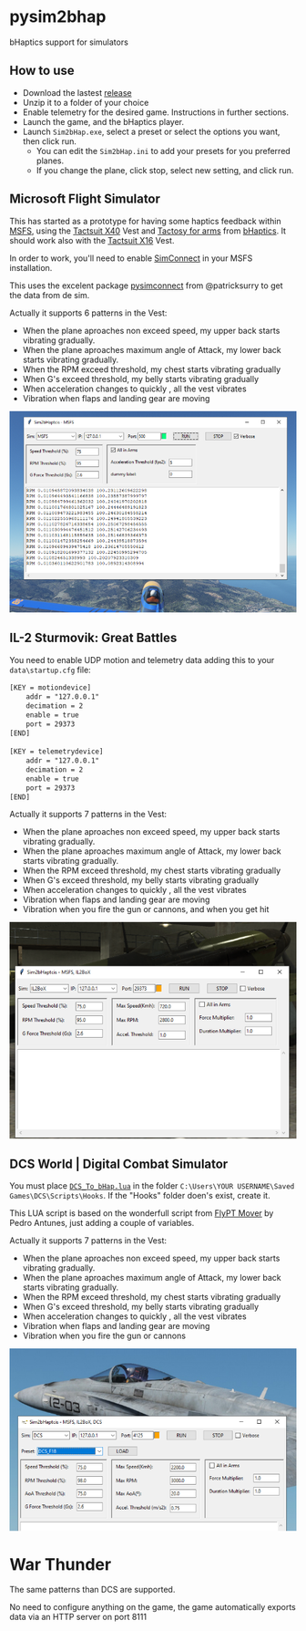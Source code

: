 # pysim2bhap
bHaptics support for simulators

## How to use

- Download the lastest [release](https://github.com/cercata/pysim2bhap/releases)
- Unzip it to a folder of your choice
- Enable telemetry for the desired game. Instructions in further sections.
- Launch the game, and the bHaptics player.
- Launch `Sim2bHap.exe`, select a preset or select the options you want, then click run.
   * You can edit the `Sim2bHap.ini` to add your presets for you preferred planes.
   * If you change the plane, click stop, select new setting, and click run.

## Microsoft Flight Simulator
This has started as a prototype for having some haptics feedback within [MSFS](https://www.flightsimulator.com/), using the [Tactsuit X40](https://www.bhaptics.com/tactsuit/tactsuit-x40) Vest and [Tactosy for arms](https://www.bhaptics.com/tactsuit/tactosy-for-arms) from [bHaptics](https://www.bhaptics.com/). It should work also with the [Tactsuit X16](https://www.bhaptics.com/tactsuit/tactsuit-x16) Vest.

In order to work, you'll need to enable [SimConnect](https://docs.flightsimulator.com/html/Programming_Tools/SimConnect/SimConnect_SDK.htm) in your MSFS installation.

This uses the excelent package [pysimconnect](https://github.com/patricksurry/pysimconnect) from @patricksurry to get the data from de sim.

Actually it supports 6 patterns in the Vest:

- When the plane aproaches non exceed speed, my upper back starts vibrating gradually.
- When the plane aproaches maximum angle of Attack, my lower back starts vibrating gradually.
- When the RPM exceed threshold, my chest starts vibrating gradually
- When G's exceed threshold, my belly starts vibrating gradually
- When acceleration changes to quickly , all the vest vibrates
- Vibration when flaps and landing gear are moving

![Sim2bHap screenshot](/assets/images/Sim2bHap.png)

## IL-2 Sturmovik: Great Battles

You need to enable UDP motion and telemetry data adding this to your `data\startup.cfg` file:

```
[KEY = motiondevice]
	addr = "127.0.0.1"
	decimation = 2
	enable = true
	port = 29373
[END]

[KEY = telemetrydevice]
	addr = "127.0.0.1"
	decimation = 2
	enable = true
	port = 29373
[END]
```

Actually it supports 7 patterns in the Vest:

- When the plane aproaches non exceed speed, my upper back starts vibrating gradually.
- When the plane aproaches maximum angle of Attack, my lower back starts vibrating gradually.
- When the RPM exceed threshold, my chest starts vibrating gradually
- When G's exceed threshold, my belly starts vibrating gradually
- When acceleration changes to quickly , all the vest vibrates
- Vibration when flaps and landing gear are moving
- Vibration when you fire the gun or cannons, and when you get hit

![Sim2bHapIL2 screenshot](/assets/images/Sim2bHapIL2.png)

## DCS World | Digital Combat Simulator

You must place [`DCS_To_bHap.lua`](https://github.com/cercata/pysim2bhap/blob/main/DCS_To_bHap.lua) in the folder `C:\Users\YOUR USERNAME\Saved Games\DCS\Scripts\Hooks`. If the "Hooks" folder doen's exist, create it. 

This LUA script is based on the wonderfull script from [FlyPT Mover](https://www.flyptmover.com/) by Pedro Antunes, just adding a couple of variables.

Actually it supports 7 patterns in the Vest:

- When the plane aproaches non exceed speed, my upper back starts vibrating gradually.
- When the plane aproaches maximum angle of Attack, my lower back starts vibrating gradually.
- When the RPM exceed threshold, my chest starts vibrating gradually
- When G's exceed threshold, my belly starts vibrating gradually
- When acceleration changes to quickly , all the vest vibrates
- Vibration when flaps and landing gear are moving
- Vibration when you fire the gun or cannons

![Sim2bHapDCS screenshot](/assets/images/Sim2bHapDCS.png)

# War Thunder

The same patterns than DCS are supported. 

No need to configure anything on the game, the game automatically exports data via an HTTP server on port 8111
